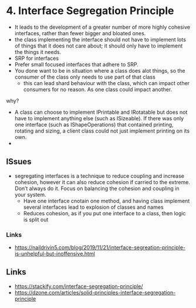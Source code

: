 # 4. Interface Segregation Principle

- It leads to the development of a greater number of more highly cohesive interfaces, rather than fewer bigger and bloated ones.
-  the class implementing the interface should not have to implement lots of things that it does not care about; it should only have to implement the things it needs.
- SRP for interfaces
- Prefer small focused interfaces that adhere to SRP.
- You done want to be in situation where a class does alot things, so the consumer of the class only needs to use part of that class
  - this can lead shard behaviour with the class, which can impact other consumers for no reason. As one class could impact another.

why?
- A class can choose to implement IPrintable and IRotatable but does not have to implement anything else (such as ISizeable). If there was only one interface (such as IShapeOperations) that contained printing, rotating and sizing, a client class could not just implement printing on its own.
-

## ISsues

- segregating interfaces is a technique to reduce coupling and increase cohesion, however it can also reduce cohesion if carried to the extreme. Don’t always do it. Focus on balancing the cohesion and coupling in your system.
  - Have one interface cnotain one method, and having class implement several interfaces lead to explosion of classes and names
  - Reduces cohesion, as if you put one interface to a class, then logic is split out

### Links
- https://naildrivin5.com/blog/2019/11/21/interface-segreation-principle-is-unhelpful-but-inoffensive.html

## Links

- https://stackify.com/interface-segregation-principle/
- https://dzone.com/articles/solid-principles-interface-segregation-principle

